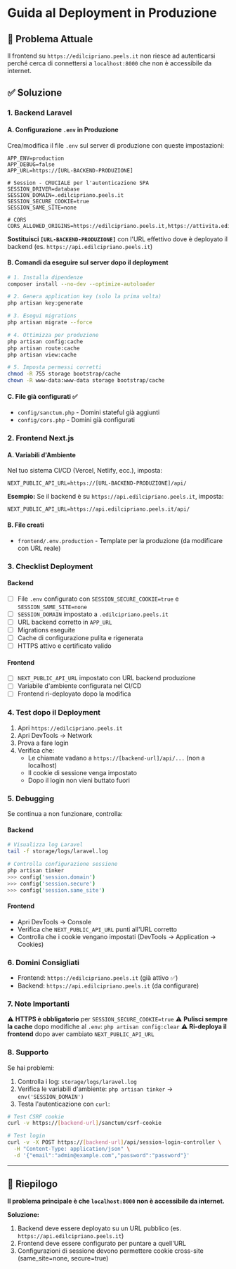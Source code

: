 # Guida al Deployment in Produzione

## 🎯 Problema Attuale
Il frontend su `https://edilcipriano.peels.it` non riesce ad autenticarsi perché cerca di connettersi a `localhost:8000` che non è accessibile da internet.

## ✅ Soluzione

### 1. Backend Laravel

#### A. Configurazione `.env` in Produzione

Crea/modifica il file `.env` sul server di produzione con queste impostazioni:

```env
APP_ENV=production
APP_DEBUG=false
APP_URL=https://[URL-BACKEND-PRODUZIONE]

# Session - CRUCIALE per l'autenticazione SPA
SESSION_DRIVER=database
SESSION_DOMAIN=.edilcipriano.peels.it
SESSION_SECURE_COOKIE=true
SESSION_SAME_SITE=none

# CORS
CORS_ALLOWED_ORIGINS=https://edilcipriano.peels.it,https://attivita.edilcipriano.peels.it
```

**Sostituisci `[URL-BACKEND-PRODUZIONE]`** con l'URL effettivo dove è deployato il backend (es. `https://api.edilcipriano.peels.it`)

#### B. Comandi da eseguire sul server dopo il deployment

```bash
# 1. Installa dipendenze
composer install --no-dev --optimize-autoloader

# 2. Genera application key (solo la prima volta)
php artisan key:generate

# 3. Esegui migrations
php artisan migrate --force

# 4. Ottimizza per produzione
php artisan config:cache
php artisan route:cache
php artisan view:cache

# 5. Imposta permessi corretti
chmod -R 755 storage bootstrap/cache
chown -R www-data:www-data storage bootstrap/cache
```

#### C. File già configurati ✅

- `config/sanctum.php` - Domini stateful già aggiunti
- `config/cors.php` - Domini già configurati

### 2. Frontend Next.js

#### A. Variabili d'Ambiente

Nel tuo sistema CI/CD (Vercel, Netlify, ecc.), imposta:

```env
NEXT_PUBLIC_API_URL=https://[URL-BACKEND-PRODUZIONE]/api/
```

**Esempio:** Se il backend è su `https://api.edilcipriano.peels.it`, imposta:
```env
NEXT_PUBLIC_API_URL=https://api.edilcipriano.peels.it/api/
```

#### B. File creati

- `frontend/.env.production` - Template per la produzione (da modificare con URL reale)

### 3. Checklist Deployment

#### Backend
- [ ] File `.env` configurato con `SESSION_SECURE_COOKIE=true` e `SESSION_SAME_SITE=none`
- [ ] `SESSION_DOMAIN` impostato a `.edilcipriano.peels.it`
- [ ] URL backend corretto in `APP_URL`
- [ ] Migrations eseguite
- [ ] Cache di configurazione pulita e rigenerata
- [ ] HTTPS attivo e certificato valido

#### Frontend
- [ ] `NEXT_PUBLIC_API_URL` impostato con URL backend produzione
- [ ] Variabile d'ambiente configurata nel CI/CD
- [ ] Frontend ri-deployato dopo la modifica

### 4. Test dopo il Deployment

1. Apri `https://edilcipriano.peels.it`
2. Apri DevTools → Network
3. Prova a fare login
4. Verifica che:
   - Le chiamate vadano a `https://[backend-url]/api/...` (non a localhost)
   - Il cookie di sessione venga impostato
   - Dopo il login non vieni buttato fuori

### 5. Debugging

Se continua a non funzionare, controlla:

#### Backend
```bash
# Visualizza log Laravel
tail -f storage/logs/laravel.log

# Controlla configurazione sessione
php artisan tinker
>>> config('session.domain')
>>> config('session.secure')
>>> config('session.same_site')
```

#### Frontend
- Apri DevTools → Console
- Verifica che `NEXT_PUBLIC_API_URL` punti all'URL corretto
- Controlla che i cookie vengano impostati (DevTools → Application → Cookies)

### 6. Domini Consigliati

- Frontend: `https://edilcipriano.peels.it` (già attivo ✅)
- Backend: `https://api.edilcipriano.peels.it` (da configurare)

### 7. Note Importanti

⚠️ **HTTPS è obbligatorio** per `SESSION_SECURE_COOKIE=true`
⚠️ **Pulisci sempre la cache** dopo modifiche al `.env`: `php artisan config:clear`
⚠️ **Ri-deploya il frontend** dopo aver cambiato `NEXT_PUBLIC_API_URL`

### 8. Supporto

Se hai problemi:
1. Controlla i log: `storage/logs/laravel.log`
2. Verifica le variabili d'ambiente: `php artisan tinker` → `env('SESSION_DOMAIN')`
3. Testa l'autenticazione con `curl`:

```bash
# Test CSRF cookie
curl -v https://[backend-url]/sanctum/csrf-cookie

# Test login
curl -v -X POST https://[backend-url]/api/session-login-controller \
  -H "Content-Type: application/json" \
  -d '{"email":"admin@example.com","password":"password"}'
```

---

## 📝 Riepilogo

**Il problema principale è che `localhost:8000` non è accessibile da internet.**

**Soluzione:**
1. Backend deve essere deployato su un URL pubblico (es. `https://api.edilcipriano.peels.it`)
2. Frontend deve essere configurato per puntare a quell'URL
3. Configurazioni di sessione devono permettere cookie cross-site (same_site=none, secure=true)

